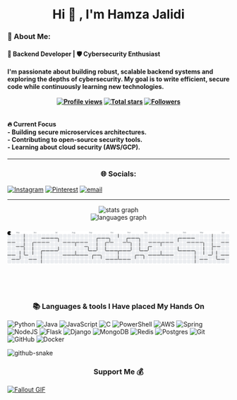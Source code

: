  
 

 <h1 align="center"> Hi 👋  ,  I'm Hamza Jalidi </h1>
 <h3>  💫 About Me: </h3>
<h4> <b>🔧 Backend Developer | 🛡️ Cybersecurity Enthusiast </b> <br><br>I'm passionate about building robust, scalable backend systems and exploring the depths of cybersecurity. My goal is to write efficient, secure code while continuously learning new technologies.  <br><br>
  <div align="center">
<a href="https://github.com/hamzajalidi">
  <img width="120px" 
       src="https://komarev.com/ghpvc/?username=hamzajalidi&label=Profile%20views&color=318CE7&style=for-the-badge" 
       alt="Profile views" /></a>
<a href="https://api.github-star-counter.workers.dev/user/hamzajalidi">
  <img width="100px" 
       alt="Total stars" 
       title="Total stars on GitHub" 
       src="https://custom-icon-badges.herokuapp.com/badge/dynamic/json?logo=star&color=318CE7&labelColor=505050&label=Stars&style=for-the-badge&query=%24.stars&url=https://api.github-star-counter.workers.dev/user/JoshuaThadi" /></a>
<a href="https://github.com/hamzajalidi?tab=followers">
  <img width="125px" 
       alt="Followers" 
       title="Follow me on GitHub" 
       src="https://custom-icon-badges.herokuapp.com/github/followers/hamzajalidi?color=318CE7&labelColor=505050&style=for-the-badge&logo=person-add&label=Followers&logoColor=white" /></a>
 </div>
 <br><br>🔥 Current Focus 
 <br>-  Building secure microservices architectures.  <br>- Contributing to open-source security tools.  <br>-  Learning about cloud security (AWS/GCP).  </h4>

---
 
  <h3 align="center">🌐 Socials: </h3>
 
[![Instagram](https://img.shields.io/badge/Instagram-%23E4405F.svg?logo=Instagram&logoColor=white)](https://instagram.com/jalidi13) [![Pinterest](https://img.shields.io/badge/Pinterest-%23E60023.svg?logo=Pinterest&logoColor=white)](https://pinterest.com/hamzajalidi21) [![email](https://img.shields.io/badge/Email-D14836?logo=gmail&logoColor=white)](mailto:hamzajalidi21@gmail.com) 

---
<!-- git stat-->
 <div align="center">
  <img src="https://github-readme-stats.vercel.app/api?username=hamzajalidi&hide_title=false&hide_rank=false&show_icons=true&include_all_commits=true&count_private=true&disable_animations=false&theme=dracula&locale=en&hide_border=false&order=1" height="150" alt="stats graph" /> <br>
  <img src="https://github-readme-stats.vercel.app/api/top-langs?username=hamzajalidi&locale=en&hide_title=false&layout=compact&card_width=320&langs_count=5&theme=dracula&hide_border=false&order=2" height="150" alt="languages graph"  />
</div>

###

<picture>
  <source media="(prefers-color-scheme: dark)" srcset="https://raw.githubusercontent.com/hamzajalidi/hamzajalidi/output/pacman-contribution-graph-dark.svg">
  <source media="(prefers-color-scheme: light)" srcset="https://raw.githubusercontent.com/hamzajalidi/hamzajalidi/output/pacman-contribution-graph.svg">
  <img alt="pacman contribution graph" src="https://raw.githubusercontent.com/hamzajalidi/hamzajalidi/output/pacman-contribution-graph.svg">
</picture>

###
<br/><br/>

 <h3 align="center">📚 Languages & tools I Have placed My Hands On </h3>

 
 ![Python](https://img.shields.io/badge/python-3670A0?style=for-the-badge&logo=python&logoColor=ffdd54) ![Java](https://img.shields.io/badge/java-%23ED8B00.svg?style=for-the-badge&logo=openjdk&logoColor=white) ![JavaScript](https://img.shields.io/badge/javascript-%23323330.svg?style=for-the-badge&logo=javascript&logoColor=%23F7DF1E) ![C](https://img.shields.io/badge/c-%2300599C.svg?style=for-the-badge&logo=c&logoColor=white) ![PowerShell](https://img.shields.io/badge/PowerShell-%235391FE.svg?style=for-the-badge&logo=powershell&logoColor=white) ![AWS](https://img.shields.io/badge/AWS-%23FF9900.svg?style=for-the-badge&logo=amazon-aws&logoColor=white) ![Spring](https://img.shields.io/badge/spring-%236DB33F.svg?style=for-the-badge&logo=spring&logoColor=white) ![NodeJS](https://img.shields.io/badge/node.js-6DA55F?style=for-the-badge&logo=node.js&logoColor=white) ![Flask](https://img.shields.io/badge/flask-%23000.svg?style=for-the-badge&logo=flask&logoColor=white) ![Django](https://img.shields.io/badge/django-%23092E20.svg?style=for-the-badge&logo=django&logoColor=white) ![MongoDB](https://img.shields.io/badge/MongoDB-%234ea94b.svg?style=for-the-badge&logo=mongodb&logoColor=white) ![Redis](https://img.shields.io/badge/redis-%23DD0031.svg?style=for-the-badge&logo=redis&logoColor=white) ![Postgres](https://img.shields.io/badge/postgres-%23316192.svg?style=for-the-badge&logo=postgresql&logoColor=white) ![Git](https://img.shields.io/badge/git-%23F05033.svg?style=for-the-badge&logo=git&logoColor=white) ![GitHub](https://img.shields.io/badge/github-%23121011.svg?style=for-the-badge&logo=github&logoColor=white) ![Docker](https://img.shields.io/badge/docker-%230db7ed.svg?style=for-the-badge&logo=docker&logoColor=white)
 

<picture >
  <source media="(prefers-color-scheme: dark)" srcset="https://raw.githubusercontent.com/tobiasmeyhoefer/tobiasmeyhoefer/output/github-snake-dark.svg" />
  <source media="(prefers-color-scheme: light)" srcset="https://raw.githubusercontent.com/tobiasmeyhoefer/tobiasmeyhoefer/output/github-snake.svg" />
  <img alt="github-snake" src="https://raw.githubusercontent.com/tobiasmeyhoefer/tobiasmeyhoefer/output/github-snake.svg" />
</picture>

<!-- support -->
<h3 align="center">Support Me 💰 </h3>
 

 


<!-- ending-->
<a href="https://github.com/JoshuaThadi/Wall-E-Desk/blob/main/green.gif"><img src="https://github.com/JoshuaThadi/Wall-E-Desk/blob/main/Pixel-Art-2/green.gif" alt="Fallout GIF" style="width:auto; height:auto"/></a>
<img src="https://www.animatedimages.org/data/media/562/animated-line-image-0184.gif" width="1920" height=0.4/>
